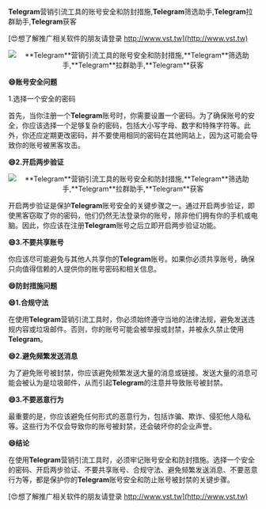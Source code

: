 **Telegram**营销引流工具的账号安全和防封措施,**Telegram**筛选助手,**Telegram**拉群助手,**Telegram**获客

[😍想了解推广相关软件的朋友请登录 http://www.vst.tw](http://www.vst.tw)

 <center><img src="https://vst.tw/MP4/tuiguang/png/4.png" alt="**Telegram**营销引流工具的账号安全和防封措施,**Telegram**筛选助手,**Telegram**拉群助手,**Telegram**获客"></center>

**😄账号安全问题**

1.选择一个安全的密码

首先，当你注册一个**Telegram**账号时，你需要设置一个密码。为了确保账号的安全，你应该选择一个足够复杂的密码，包括大小写字母、数字和特殊字符等。此外，你还应定期更改密码，并不要使用相同的密码在其他网站上，因为这可能会导致你的账号被黑客攻击。

**😄2.开启两步验证**

 <center><img src="https://vst.tw/MP4/tuiguang/png/0.png" alt="**Telegram**营销引流工具的账号安全和防封措施,**Telegram**筛选助手,**Telegram**拉群助手,**Telegram**获客"></center>

开启两步验证是保护**Telegram**账号安全的关键步骤之一。通过开启两步验证，即使黑客窃取了你的密码，他们仍然无法登录你的账号，除非他们拥有你的手机或电脑。因此，你应该在注册**Telegram**账号之后立即开启两步验证功能。

**😄3.不要共享账号**

你应该尽可能避免与其他人共享你的**Telegram**账号。如果你必须共享账号，确保只向值得信赖的人提供你的账号密码和相关信息。

**😄防封措施问题**

**😄1.合规守法**

在使用**Telegram**营销引流工具时，你必须始终遵守当地的法律法规，避免发送违规内容或垃圾邮件。否则，你的账号可能会被举报或封禁，并被永久禁止使用**Telegram**。

**😄2.避免频繁发送消息**

为了避免账号被封禁，你应该避免频繁发送大量的消息或链接。发送大量的消息可能会被认为是垃圾邮件，从而引起**Telegram**的注意并导致账号被封禁。

**😄3.不要恶意行为**

最重要的是，你应该避免任何形式的恶意行为，包括诈骗、欺诈、侵犯他人隐私等。这些行为不仅会导致你的账号被封禁，还会破坏你的企业声誉。

**😄结论**

在使用**Telegram**营销引流工具时，必须牢记账号安全和防封措施。选择一个安全的密码、开启两步验证、不要共享账号、合规守法、避免频繁发送消息、不要恶意行为等，都是保护你的**Telegram**账号安全和防止账号被封禁的关键步骤。

[😍想了解推广相关软件的朋友请登录 http://www.vst.tw](http://www.vst.tw)



